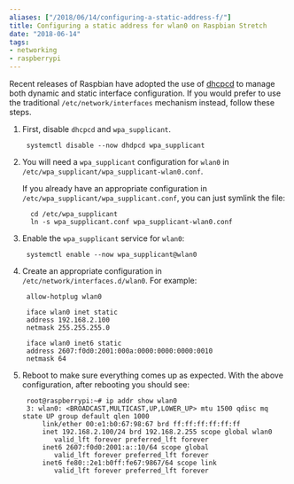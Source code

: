 ```yaml
---
aliases: ["/2018/06/14/configuring-a-static-address-f/"]
title: Configuring a static address for wlan0 on Raspbian Stretch
date: "2018-06-14"
tags:
- networking
- raspberrypi
---
```


Recent releases of Raspbian have adopted the use of [dhcpcd][] to
manage both dynamic and static interface configuration.  If you would
prefer to use the traditional `/etc/network/interfaces` mechanism
instead, follow these steps.

[dhcpcd]: http://manpages.ubuntu.com/manpages/trusty/man8/dhcpcd5.8.html

1. First, disable `dhcpcd` and `wpa_supplicant`.

        systemctl disable --now dhdpcd wpa_supplicant

1. You will need a `wpa_supplicant` configuration for `wlan0` in
   `/etc/wpa_supplicant/wpa_supplicant-wlan0.conf`.
   
     If you already have an appropriate configuration in
   `/etc/wpa_supplicant/wpa_supplicant.conf`, you can just symlink the
   file:

         cd /etc/wpa_supplicant
         ln -s wpa_supplicant.conf wpa_supplicant-wlan0.conf

1. Enable the `wpa_supplicant` service for `wlan0`:

        systemctl enable --now wpa_supplicant@wlan0

1. Create an appropriate configuration in
   `/etc/network/interfaces.d/wlan0`.  For example:

        allow-hotplug wlan0

        iface wlan0 inet static
        address 192.168.2.100
        netmask 255.255.255.0

        iface wlan0 inet6 static
        address 2607:f0d0:2001:000a:0000:0000:0000:0010
        netmask 64

1. Reboot to make sure everything comes up as expected.  With the
   above configuration, after rebooting you should see:

        root@raspberrypi:~# ip addr show wlan0
        3: wlan0: <BROADCAST,MULTICAST,UP,LOWER_UP> mtu 1500 qdisc mq state UP group default qlen 1000
            link/ether 00:e1:b0:67:98:67 brd ff:ff:ff:ff:ff:ff
            inet 192.168.2.100/24 brd 192.168.2.255 scope global wlan0
               valid_lft forever preferred_lft forever
            inet6 2607:f0d0:2001:a::10/64 scope global
               valid_lft forever preferred_lft forever
            inet6 fe80::2e1:b0ff:fe67:9867/64 scope link
               valid_lft forever preferred_lft forever
